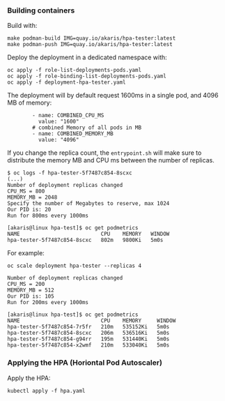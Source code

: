 ### Building containers 

Build with:
~~~
make podman-build IMG=quay.io/akaris/hpa-tester:latest
make podman-push IMG=quay.io/akaris/hpa-tester:latest
~~~

Deploy the deployment in a dedicated namespace with:
~~~
oc apply -f role-list-deployments-pods.yaml
oc apply -f role-binding-list-deployments-pods.yaml
oc apply -f deployment-hpa-tester.yaml
~~~

The deployment will by default request 1600ms in a single pod, and 4096 MB of memory:
~~~
        - name: COMBINED_CPU_MS
          value: "1600"
        # combined Memory of all pods in MB
        - name: COMBINED_MEMORY_MB
          value: "4096"
~~~

If you change the replica count, the `entrypoint.sh` will make sure to distribute the memory MB and CPU ms between the number of replicas.


~~~
$ oc logs -f hpa-tester-5f7487c854-8scxc
(...)
Number of deployment replicas changed
CPU_MS = 800
MEMORY_MB = 2048
Specify the number of Megabytes to reserve, max 1024
Our PID is: 20
Run for 800ms every 1000ms
~~~

~~~
[akaris@linux hpa-test]$ oc get podmetrics
NAME                          CPU    MEMORY   WINDOW
hpa-tester-5f7487c854-8scxc   802m   9800Ki   5m0s
~~~

For example:
~~~
oc scale deployment hpa-tester --replicas 4
~~~

~~~
Number of deployment replicas changed
CPU_MS = 200
MEMORY_MB = 512
Our PID is: 105
Run for 200ms every 1000ms
~~~

~~~
[akaris@linux hpa-test]$ oc get podmetrics
NAME                          CPU    MEMORY     WINDOW
hpa-tester-5f7487c854-7r5fr   210m   535152Ki   5m0s
hpa-tester-5f7487c854-8scxc   206m   536516Ki   5m0s
hpa-tester-5f7487c854-g94rr   195m   531440Ki   5m0s
hpa-tester-5f7487c854-x2wmf   210m   533040Ki   5m0s
~~~

### Applying the HPA (Horiontal Pod Autoscaler)

Apply the HPA:
~~~
kubectl apply -f hpa.yaml
~~~
